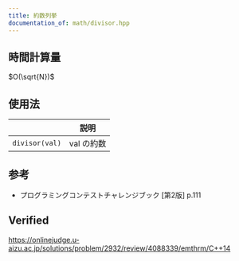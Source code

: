 ```yaml
---
title: 約数列挙
documentation_of: math/divisor.hpp
---
```



## 時間計算量

$O(\sqrt{N})$


## 使用法

||説明|
|:--:|:--:|
|`divisor(val)`|$\mathrm{val}$ の約数|


## 参考

- プログラミングコンテストチャレンジブック \[第2版\] p.111


## Verified

https://onlinejudge.u-aizu.ac.jp/solutions/problem/2932/review/4088339/emthrm/C++14
